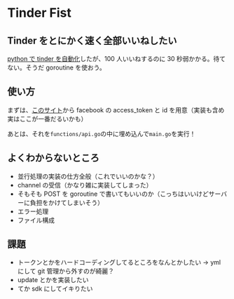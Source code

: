 # Tinder Fist

## Tinder をとにかく速く全部いいねしたい

[python で tinder を自動化](https://github.com/Dragon-taro/tinder)したが、100 人いいねするのに 30 秒弱かかる。待てない。そうだ goroutine を使おう。

## 使い方

まずは、[このサイト](https://gist.github.com/taseppa/66fc7239c66ef285ecb28b400b556938)から facebook の access_token と id を用意（実装も含め実はここが一番だるいかも）

あとは、それを`functions/api.go`の中に埋め込んで`main.go`を実行！

## よくわからないところ

- 並行処理の実装の仕方全般（これでいいのかな？）
- channel の受信（かなり雑に実装してしまった）
- そもそも POST を goroutine で書いてもいいのか（こっちはいいけどサーバーに負担をかけてしまいそう）
- エラー処理
- ファイル構成

## 課題

- トークンとかをハードコーディングしてるところをなんとかしたい → yml にして git 管理から外すのが綺麗？
- update とかを実装したい
- てか sdk にしてイキりたい
